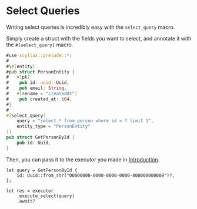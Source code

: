 # Select Queries
Writing select queries is incredibly easy with the `select_query` macro.

Simply create a struct with the fields you want to select, and annotate it with the `#[select_query]` macro.

```rust
#use scyllax::prelude::*;
#
#\#[entity]
#pub struct PersonEntity {
#	#[pk]
#    pub id: uuid::Uuid,
#    pub email: String,
#	#[rename = "createdAt"]
#    pub created_at: i64,
#}
#
#[select_query(
    query = "select * from person where id = ? limit 1",
    entity_type = "PersonEntity"
)]
pub struct GetPersonById {
    pub id: Uuid,
}
```

Then, you can pass it to the executor you made in [Introduction](../index.html).
```rust,ignore
let query = GetPersonById {
    id: Uuid::from_str("00000000-0000-0000-0000-000000000000")?,
};

let res = executor
    .execute_select(query)
    .await?
```
